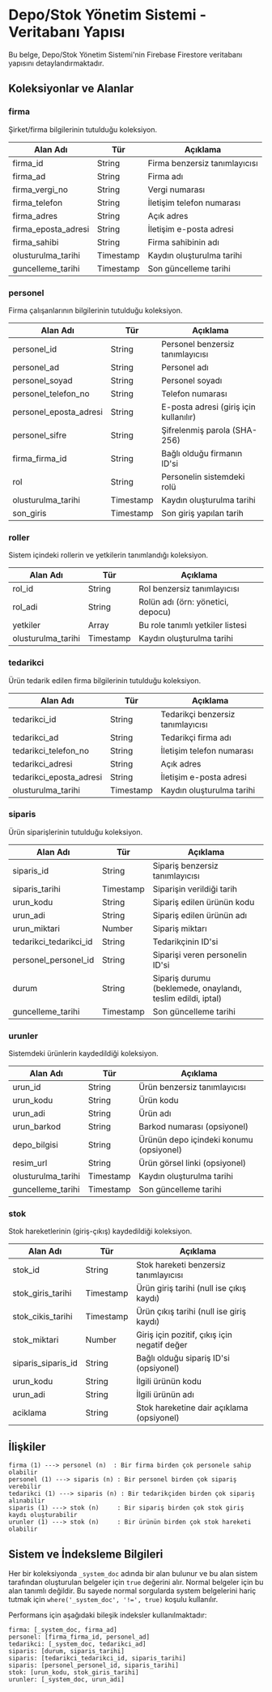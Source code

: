 # Depo/Stok Yönetim Sistemi - Veritabanı Yapısı

Bu belge, Depo/Stok Yönetim Sistemi'nin Firebase Firestore veritabanı yapısını detaylandırmaktadır.

## Koleksiyonlar ve Alanlar

### firma
Şirket/firma bilgilerinin tutulduğu koleksiyon.

| Alan Adı | Tür | Açıklama |
|----------|-----|----------|
| firma_id | String | Firma benzersiz tanımlayıcısı |
| firma_ad | String | Firma adı |
| firma_vergi_no | String | Vergi numarası |
| firma_telefon | String | İletişim telefon numarası |
| firma_adres | String | Açık adres |
| firma_eposta_adresi | String | İletişim e-posta adresi |
| firma_sahibi | String | Firma sahibinin adı |
| olusturulma_tarihi | Timestamp | Kaydın oluşturulma tarihi |
| guncelleme_tarihi | Timestamp | Son güncelleme tarihi |

### personel
Firma çalışanlarının bilgilerinin tutulduğu koleksiyon.

| Alan Adı | Tür | Açıklama |
|----------|-----|----------|
| personel_id | String | Personel benzersiz tanımlayıcısı |
| personel_ad | String | Personel adı |
| personel_soyad | String | Personel soyadı |
| personel_telefon_no | String | Telefon numarası |
| personel_eposta_adresi | String | E-posta adresi (giriş için kullanılır) |
| personel_sifre | String | Şifrelenmiş parola (SHA-256) |
| firma_firma_id | String | Bağlı olduğu firmanın ID'si |
| rol | String | Personelin sistemdeki rolü |
| olusturulma_tarihi | Timestamp | Kaydın oluşturulma tarihi |
| son_giris | Timestamp | Son giriş yapılan tarih |

### roller
Sistem içindeki rollerin ve yetkilerin tanımlandığı koleksiyon.

| Alan Adı | Tür | Açıklama |
|----------|-----|----------|
| rol_id | String | Rol benzersiz tanımlayıcısı |
| rol_adi | String | Rolün adı (örn: yönetici, depocu) |
| yetkiler | Array<String> | Bu role tanımlı yetkiler listesi |
| olusturulma_tarihi | Timestamp | Kaydın oluşturulma tarihi |

### tedarikci
Ürün tedarik edilen firma bilgilerinin tutulduğu koleksiyon.

| Alan Adı | Tür | Açıklama |
|----------|-----|----------|
| tedarikci_id | String | Tedarikçi benzersiz tanımlayıcısı |
| tedarikci_ad | String | Tedarikçi firma adı |
| tedarikci_telefon_no | String | İletişim telefon numarası |
| tedarikci_adresi | String | Açık adres |
| tedarikci_eposta_adresi | String | İletişim e-posta adresi |
| olusturulma_tarihi | Timestamp | Kaydın oluşturulma tarihi |

### siparis
Ürün siparişlerinin tutulduğu koleksiyon.

| Alan Adı | Tür | Açıklama |
|----------|-----|----------|
| siparis_id | String | Sipariş benzersiz tanımlayıcısı |
| siparis_tarihi | Timestamp | Siparişin verildiği tarih |
| urun_kodu | String | Sipariş edilen ürünün kodu |
| urun_adi | String | Sipariş edilen ürünün adı |
| urun_miktari | Number | Sipariş miktarı |
| tedarikci_tedarikci_id | String | Tedarikçinin ID'si |
| personel_personel_id | String | Siparişi veren personelin ID'si |
| durum | String | Sipariş durumu (beklemede, onaylandı, teslim edildi, iptal) |
| guncelleme_tarihi | Timestamp | Son güncelleme tarihi |

### urunler
Sistemdeki ürünlerin kaydedildiği koleksiyon.

| Alan Adı | Tür | Açıklama |
|----------|-----|----------|
| urun_id | String | Ürün benzersiz tanımlayıcısı |
| urun_kodu | String | Ürün kodu |
| urun_adi | String | Ürün adı |
| urun_barkod | String | Barkod numarası (opsiyonel) |
| depo_bilgisi | String | Ürünün depo içindeki konumu (opsiyonel) |
| resim_url | String | Ürün görsel linki (opsiyonel) |
| olusturulma_tarihi | Timestamp | Kaydın oluşturulma tarihi |
| guncelleme_tarihi | Timestamp | Son güncelleme tarihi |

### stok
Stok hareketlerinin (giriş-çıkış) kaydedildiği koleksiyon.

| Alan Adı | Tür | Açıklama |
|----------|-----|----------|
| stok_id | String | Stok hareketi benzersiz tanımlayıcısı |
| stok_giris_tarihi | Timestamp | Ürün giriş tarihi (null ise çıkış kaydı) |
| stok_cikis_tarihi | Timestamp | Ürün çıkış tarihi (null ise giriş kaydı) |
| stok_miktari | Number | Giriş için pozitif, çıkış için negatif değer |
| siparis_siparis_id | String | Bağlı olduğu sipariş ID'si (opsiyonel) |
| urun_kodu | String | İlgili ürünün kodu |
| urun_adi | String | İlgili ürünün adı |
| aciklama | String | Stok hareketine dair açıklama (opsiyonel) |

## İlişkiler

```
firma (1) ---> personel (n)  : Bir firma birden çok personele sahip olabilir
personel (1) ---> siparis (n) : Bir personel birden çok sipariş verebilir
tedarikci (1) ---> siparis (n) : Bir tedarikçiden birden çok sipariş alınabilir
siparis (1) ---> stok (n)     : Bir sipariş birden çok stok giriş kaydı oluşturabilir
urunler (1) ---> stok (n)     : Bir ürünün birden çok stok hareketi olabilir
```

## Sistem ve İndeksleme Bilgileri

Her bir koleksiyonda `_system_doc` adında bir alan bulunur ve bu alan sistem tarafından oluşturulan belgeler için `true` değerini alır. Normal belgeler için bu alan tanımlı değildir. Bu sayede normal sorgularda system belgelerini hariç tutmak için `where('_system_doc', '!=', true)` koşulu kullanılır.

Performans için aşağıdaki bileşik indeksler kullanılmaktadır:

```
firma: [_system_doc, firma_ad]
personel: [firma_firma_id, personel_ad]
tedarikci: [_system_doc, tedarikci_ad]
siparis: [durum, siparis_tarihi]
siparis: [tedarikci_tedarikci_id, siparis_tarihi]
siparis: [personel_personel_id, siparis_tarihi]
stok: [urun_kodu, stok_giris_tarihi]
urunler: [_system_doc, urun_adi]
```
